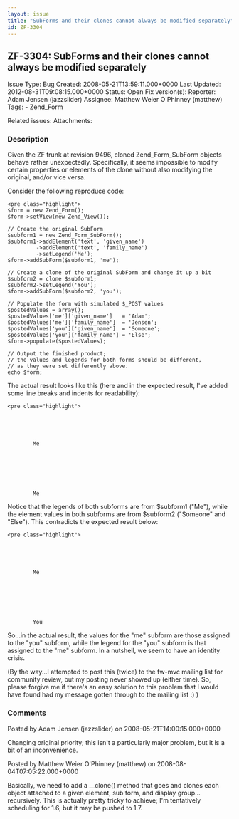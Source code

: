 ```yaml
---
layout: issue
title: "SubForms and their clones cannot always be modified separately"
id: ZF-3304
---
```


ZF-3304: SubForms and their clones cannot always be modified separately
-----------------------------------------------------------------------

 Issue Type: Bug Created: 2008-05-21T13:59:11.000+0000 Last Updated: 2012-08-31T09:08:15.000+0000 Status: Open Fix version(s): 
 Reporter:  Adam Jensen (jazzslider)  Assignee:  Matthew Weier O'Phinney (matthew)  Tags: - Zend\_Form
 
 Related issues: 
 Attachments: 
### Description

Given the ZF trunk at revision 9496, cloned Zend\_Form\_SubForm objects behave rather unexpectedly. Specifically, it seems impossible to modify certain properties or elements of the clone without also modifying the original, and/or vice versa.

Consider the following reproduce code:

 
    <pre class="highlight">
    $form = new Zend_Form();
    $form->setView(new Zend_View());
    
    // Create the original SubForm
    $subform1 = new Zend_Form_SubForm();
    $subform1->addElement('text', 'given_name')
             ->addElement('text', 'family_name')
             ->setLegend('Me');
    $form->addSubForm($subform1, 'me');
    
    // Create a clone of the original SubForm and change it up a bit
    $subform2 = clone $subform1;
    $subform2->setLegend('You');
    $form->addSubForm($subform2, 'you');
    
    // Populate the form with simulated $_POST values
    $postedValues = array();
    $postedValues['me']['given_name']   = 'Adam';
    $postedValues['me']['family_name']  = 'Jensen'; 
    $postedValues['you']['given_name']  = 'Someone'; 
    $postedValues['you']['family_name'] = 'Else';
    $form->populate($postedValues);
    
    // Output the finished product;
    // the values and legends for both forms should be different,
    // as they were set differently above.
    echo $form;


The actual result looks like this (here and in the expected result, I've added some line breaks and indents for readability):

 
    <pre class="highlight">
    


     
        
            Me 

                      
                     
                     
                
         
        
            Me 

                      
                     
                     
                
    

Notice that the legends of both subforms are from $subform1 ("Me"), while the element values in both subforms are from $subform2 ("Someone" and "Else"). This contradicts the expected result below:

 
    <pre class="highlight">
    


     
        
            Me 

                      
                     
                     
                
         
        
            You 

                      
                     
                     
                
    

So...in the actual result, the values for the "me" subform are those assigned to the "you" subform, while the legend for the "you" subform is that assigned to the "me" subform. In a nutshell, we seem to have an identity crisis.

(By the way...I attempted to post this (twice) to the fw-mvc mailing list for community review, but my posting never showed up (either time). So, please forgive me if there's an easy solution to this problem that I would have found had my message gotten through to the mailing list :) )

 

 

### Comments

Posted by Adam Jensen (jazzslider) on 2008-05-21T14:00:15.000+0000

Changing original priority; this isn't a particularly major problem, but it is a bit of an inconvenience.

 

 

Posted by Matthew Weier O'Phinney (matthew) on 2008-08-04T07:05:22.000+0000

Basically, we need to add a \_\_clone() method that goes and clones each object attached to a given element, sub form, and display group... recursively. This is actually pretty tricky to achieve; I'm tentatively scheduling for 1.6, but it may be pushed to 1.7.

 

 